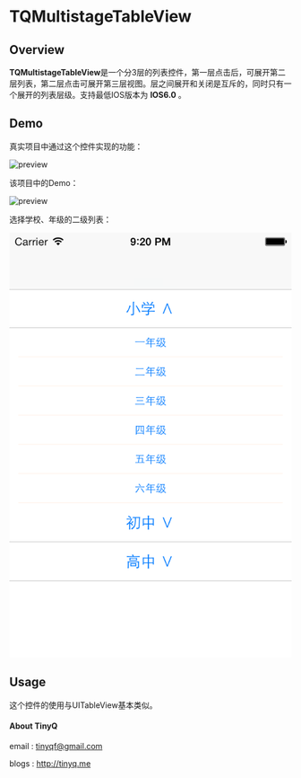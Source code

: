 TQMultistageTableView
=====================

## Overview

**TQMultistageTableView**是一个分3层的列表控件，第一层点击后，可展开第二层列表，第二层点击可展开第三层视图。层之间展开和关闭是互斥的，同时只有一个展开的列表层级。支持最低IOS版本为 **IOS6.0** 。

## Demo

真实项目中通过这个控件实现的功能：

![preview](https://github.com/azureatom/TQMultistageTableView/blob/master/READMEIMAGE/TQTableView.gif)

该项目中的Demo：

![preview](https://github.com/azureatom/TQMultistageTableView/blob/master/READMEIMAGE/TQTableView2.gif)

选择学校、年级的二级列表：

![preview](https://github.com/azureatom/TQMultistageTableView/blob/master/READMEIMAGE/SchoolGradeView.png)

## Usage

这个控件的使用与UITableView基本类似。


####  About TinyQ

email : <tinyqf@gmail.com>
 
blogs : <http://tinyq.me>




